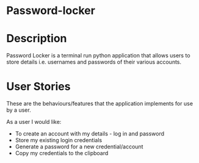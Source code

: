 # Password-locker

# Description
 Password Locker is a terminal run python application that allows users to store details i.e. usernames and passwords of their various accounts.

# User Stories
These are the behaviours/features that the application implements for use by a user.

As a user I would like:

* To create an account with my details - log in and password
* Store my existing login credentials
* Generate a password for a new credential/account
* Copy my credentials to the clipboard